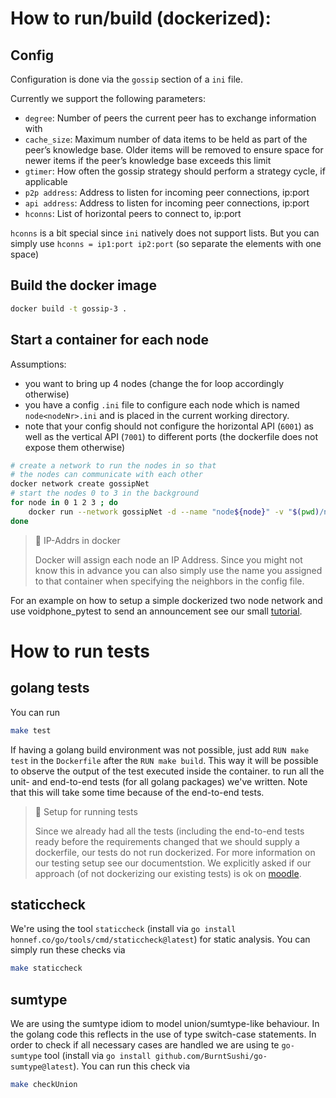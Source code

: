 # How to run/build (dockerized):

## Config
Configuration is done via the `gossip` section of a `ini` file.

Currently we support the following parameters:
- `degree`: Number of peers the current peer has to exchange information with
- `cache_size`: Maximum number of data items to be held as part of the peer’s knowledge base. Older items will be removed to ensure space for newer items if the peer’s knowledge base exceeds this limit
- `gtimer`: How often the gossip strategy should perform a strategy cycle, if applicable
- `p2p address`: Address to listen for incoming peer connections, ip:port
- `api address`: Address to listen for incoming peer connections, ip:port
- `hconns`: List of horizontal peers to connect to, ip:port

`hconns` is a bit special since `ini` natively does not support lists. But you
can simply use `hconns = ip1:port ip2:port` (so separate the elements with
one space)

## Build the docker image

```bash
docker build -t gossip-3 .
```

## Start a container for each node

Assumptions:
- you want to bring up 4 nodes (change the for loop accordingly otherwise)
- you have a config `.ini` file to configure each node which is named `node<nodeNr>.ini` and is placed in the current working directory.
- note that your config should not configure the horizontal API (`6001`) as well as the vertical API (`7001`) to different ports (the dockerfile does not expose them otherwise)

```bash
# create a network to run the nodes in so that
# the nodes can communicate with each other
docker network create gossipNet
# start the nodes 0 to 3 in the background
for node in 0 1 2 3 ; do
    docker run --network gossipNet -d --name "node${node}" -v "$(pwd)/node${node}.ini":/config.ini -p $(( 7000+node )):7001 -p $(( 6000+node )):6001 gossip-3 -c /config.ini
done
```

> 📝 IP-Addrs in docker
>
> Docker will assign each node an IP Address. Since you might not know this in
> advance you can also simply use the name you assigned to that container when
> specifying the neighbors in the config file.

For an example on how to setup a simple dockerized two node network and use
voidphone_pytest to send an announcement see our small
[tutorial](tutorial/README.md).

# How to run tests
## golang tests
You can run
```bash
make test
```

If having a golang build environment was not possible, just add `RUN make test` in the `Dockerfile` after the `RUN make build`. This way it will be possible to observe the output of the test executed inside the container.
to run all the unit- and end-to-end tests (for all golang
packages) we've written. Note that this will take some time because of the
end-to-end tests.

> 📝 Setup for running tests
>
> Since we already had all the tests (including the end-to-end tests ready
> before the requirements changed that we should supply a dockerfile, our tests
> do not run dockerized. For more information on our testing setup see our
> documentstion.
> We explicitly asked if our approach (of not dockerizing our existing tests) is
> ok on [moodle](TODO).

## staticcheck
We're using the tool `staticcheck` (install via `go install
honnef.co/go/tools/cmd/staticcheck@latest`) for static analysis. You can simply
run these checks via
```bash
make staticcheck
```

## sumtype
We are using the sumtype idiom to model union/sumtype-like behaviour. In the
golang code this reflects in the use of type switch-case statements. In order to
check if all necessary cases are handled we are using te `go-sumtype` tool
(install via `go install github.com/BurntSushi/go-sumtype@latest`). You can run
this check via

```bash
make checkUnion
````
